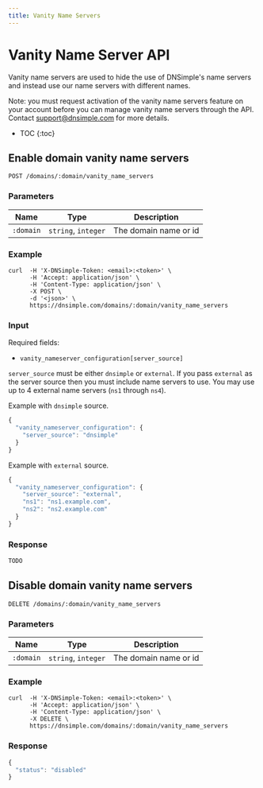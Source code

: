 ```yaml
---
title: Vanity Name Servers
---
```


# Vanity Name Server API

Vanity name servers are used to hide the use of DNSimple's name servers and instead use our name servers with different names.

Note: you must request activation of the vanity name servers feature on your account before you can manage vanity name servers through the API. Contact support@dnsimple.com for more details.

* TOC
{:toc}


## Enable domain vanity name servers

    POST /domains/:domain/vanity_name_servers

### Parameters

| Name | Type | Description |
| -----|------|-------------|
`:domain` | `string`, `integer` | The domain name or id

### Example

    curl  -H 'X-DNSimple-Token: <email>:<token>' \
          -H 'Accept: application/json' \
          -H 'Content-Type: application/json' \
          -X POST \
          -d '<json>' \
          https://dnsimple.com/domains/:domain/vanity_name_servers

### Input

Required fields:

- `vanity_nameserver_configuration[server_source]`

`server_source` must be either `dnsimple` or `external`.
If you pass `external` as the server source then you must include name servers to use.
You may use up to 4 external name servers (`ns1` through `ns4`).

Example with `dnsimple` source.

~~~ js
{
  "vanity_nameserver_configuration": {
    "server_source": "dnsimple"
  }
}
~~~

Example with `external` source.

~~~ js
{
  "vanity_nameserver_configuration": {
    "server_source": "external",
    "ns1": "ns1.example.com",
    "ns2": "ns2.example.com"
  }
}
~~~

### Response

~~~ js
TODO
~~~


## Disable domain vanity name servers

    DELETE /domains/:domain/vanity_name_servers

### Parameters

| Name | Type | Description |
| -----|------|-------------|
`:domain` | `string`, `integer` | The domain name or id

### Example

    curl  -H 'X-DNSimple-Token: <email>:<token>' \
          -H 'Accept: application/json' \
          -H 'Content-Type: application/json' \
          -X DELETE \
          https://dnsimple.com/domains/:domain/vanity_name_servers

### Response

~~~ js
{
  "status": "disabled"
}
~~~
